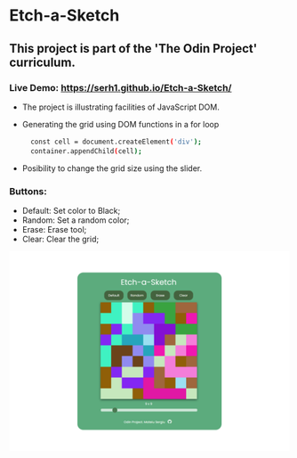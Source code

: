 # Etch-a-Sketch

## This project is part of the 'The Odin Project' curriculum.
### Live Demo: https://serh1.github.io/Etch-a-Sketch/
- The project is illustrating facilities of JavaScript DOM.
- Generating the grid using DOM functions in a for loop

  ```sh
    const cell = document.createElement('div');
    container.appendChild(cell);
  ```
- Posibility to change the grid size using the slider.

### Buttons:
  - Default: Set color to Black;
  - Random: Set a random color;
  - Erase: Erase tool;
  - Clear: Clear the grid;

![preview img](preview.png)

